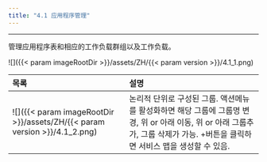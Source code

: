 ```yaml
---
title: "4.1 应用程序管理"
---
```


---
管理应用程序表和相应的工作负载群组以及工作负载。

![]({{< param imageRootDir >}}/assets/ZH/{{< param version >}}/4.1_1.png)

| **목록** | **설명** |
| :--- | :--- |
| ![]({{< param imageRootDir >}}/assets/ZH/{{< param version >}}/4.1_2.png) | 논리적 단위로 구성된 그룹. 액션메뉴를 활성화하면 해당 그룹에 그룹명 변경, 위 or 아래 이동, 위 or 아래 그룹추가, 그룹 삭제가 가능. +버튼을 클릭하면 서비스 맵을 생성할 수 있음. |
